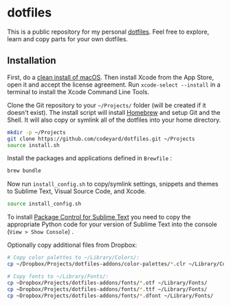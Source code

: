 # dotfiles

This is a public repository for my personal [dotfiles](https://dotfiles.github.io/). Feel free to explore, learn and copy parts for your own dotfiles.


## Installation

First, do a [clean install of macOS](https://www.imore.com/how-do-clean-install-macos). Then install Xcode from the App Store, open it and accept the license agreement. Run `xcode-select --install` in a terminal to install the Xcode Command Line Tools.

Clone the Git repository to your `~/Projects/` folder (will be created if it doesn't exist). The install script will install [Homebrew](https://brew.sh) and setup Git and the Shell. It will also copy or symlink all of the dotfiles into your home directory.

```bash
mkdir -p ~/Projects
git clone https://github.com/codeyard/dotfiles.git ~/Projects
source install.sh
```


Install the packages and applications defined in `Brewfile` :
```bash
brew bundle
```


Now run `install_config.sh` to copy/symlink settings, snippets and themes to Sublime Text, Visual Source Code, and Xcode.
```bash
source install_config.sh
```


To install [Package Control for Sublime Text](https://packagecontrol.io/installation) you need to copy the appropriate Python code for your version of Sublime Text into the console (`View > Show Console`) .


Optionally copy additional files from Dropbox:
```bash
# Copy color palettes to ~/Library/Colors/:
cp ~/Dropbox/Projects/dotfiles-addons/color-palettes/*.clr ~/Library/Colors/

# Copy fonts to ~/Library/Fonts/:
cp ~Dropbox/Projects/dotfiles-addons/fonts/*.otf ~/Library/Fonts/
cp ~Dropbox/Projects/dotfiles-addons/fonts/*.ttf ~/Library/Fonts/
cp ~Dropbox/Projects/dotfiles-addons/fonts/*.dfont ~/Library/Fonts/
```
